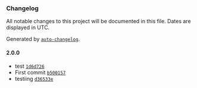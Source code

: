 ### Changelog

All notable changes to this project will be documented in this file. Dates are displayed in UTC.

Generated by [`auto-changelog`](https://github.com/CookPete/auto-changelog).

#### 2.0.0

- test [`1d6d726`](https://github.com/FranciscoSacha/joke-app/commit/1d6d72669a40dd64e0aa4034b6ae2ad494c6717f)
- First commit [`b500157`](https://github.com/FranciscoSacha/joke-app/commit/b50015746a0070527701cc6088e8caf30136df6c)
- testiing [`d36533e`](https://github.com/FranciscoSacha/joke-app/commit/d36533e09d3cad2181edfb40175335b0eb39e1af)
